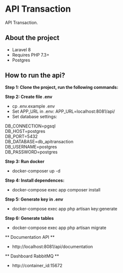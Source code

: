 # API Transaction

API Transaction.

## About the project

- Laravel 8
- Requires PHP 7.3+
- Postgres

## How to run the api?

**Step 1: Clone the project, run the following commands:**

**Step 2: Create file .env**
- cp .env.example .env
- Set APP_URL in .env: APP_URL=localhost:8081/api/
- Set database settings: <br>

DB_CONNECTION=pgsql <br>
DB_HOST=postgres <br>
DB_PORT=5432 <br>
DB_DATABASE=db_apitransaction <br>
DB_USERNAME=postgres <br>
DB_PASSWORD=postgres <br>


**Step 3: Run docker**
- docker-composer up -d

**Step 4: Install dependences:**
- docker-compose exec app composer install

**Step 5: Generate key in .env**
- docker-compose exec app php artisan key:generate

**Step 6: Generate tables**
- docker-compose exec app php artisan migrate

** Documentation API **
- http://localhost:8081/api/documentation

** Dashboard RabbitMQ **
- http://container_id:15672